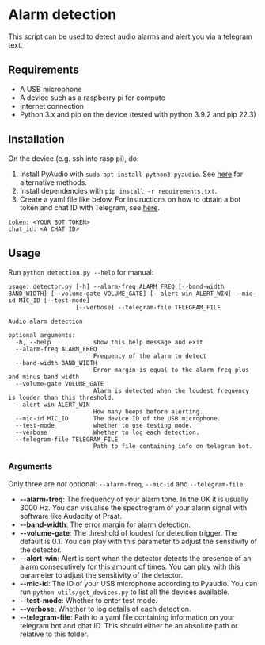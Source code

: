 # Alarm detection
This script can be used to detect audio alarms and alert you via a telegram text.
## Requirements
- A USB microphone
- A device such as a raspberry pi for compute
- Internet connection
- Python 3.x and pip on the device (tested with python 3.9.2 and pip 22.3)
## Installation
On the device (e.g. ssh into rasp pi), do:
1. Install PyAudio with `sudo apt install python3-pyaudio`. See [here](https://pypi.org/project/PyAudio/) for alternative methods.
2. Install dependencies with `pip install -r requirements.txt`.
3. Create a yaml file like below. For instructions on how to obtain a bot token and chat ID with Telegram, see [here](https://medium.com/codex/using-python-to-send-telegram-messages-in-3-simple-steps-419a8b5e5e2).
```
token: <YOUR BOT TOKEN>
chat_id: <A CHAT ID>
```
## Usage
Run `python detection.py --help` for manual:
```
usage: detector.py [-h] --alarm-freq ALARM_FREQ [--band-width BAND_WIDTH] [--volume-gate VOLUME_GATE] [--alert-win ALERT_WIN] --mic-id MIC_ID [--test-mode]
                   [--verbose] --telegram-file TELEGRAM_FILE

Audio alarm detection

optional arguments:
  -h, --help            show this help message and exit
  --alarm-freq ALARM_FREQ
                        Frequency of the alarm to detect
  --band-width BAND_WIDTH
                        Error margin is equal to the alarm freq plus and minus band width
  --volume-gate VOLUME_GATE
                        Alarm is detected when the loudest frequency is louder than this threshold.
  --alert-win ALERT_WIN
                        How many beeps before alerting.
  --mic-id MIC_ID       The device ID of the USB microphone.
  --test-mode           whether to use testing mode.
  --verbose             Whether to log each detection.
  --telegram-file TELEGRAM_FILE
                        Path to file containing info on telegram bot.
```
### Arguments
Only three are *not* optional: `--alarm-freq`, `--mic-id` and `--telegram-file`.

- **--alarm-freq**: The frequency of your alarm tone. In the UK it is usually 3000 Hz. You can visualise the spectrogram of your alarm signal with software like Audacity ot Praat.
- **--band-width**: The error margin for alarm detection.
- **--volume-gate**: The threshold of loudest for detection trigger. The default is 0.1. You can play with this parameter to adjust the sensitivity of the detector.
- **--alert-win**: Alert is sent when the detector detects the presence of an alarm consecutively for this amount of times. You can play with this parameter to adjust the sensitivity of the detector.
- **--mic-id**: The ID of your USB microphone according to Pyaudio. You can run `python utils/get_devices.py` to list all the devices available.
- **--test-mode**: Whether to enter test mode.
- **--verbose**: Whether to log details of each detection.
- **--telegram-file**: Path to a yaml file containing information on your telegram bot and chat ID. This should either be an absolute path or relative to this folder.